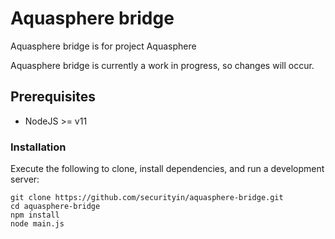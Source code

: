 # Aquasphere bridge

Aquasphere bridge is for project Aquasphere

Aquasphere bridge is currently a work in progress, so changes will occur.


## Prerequisites

- NodeJS >= v11


### Installation

Execute the following to clone, install dependencies, and run a development server:

    git clone https://github.com/securityin/aquasphere-bridge.git
    cd aquasphere-bridge
    npm install
    node main.js

